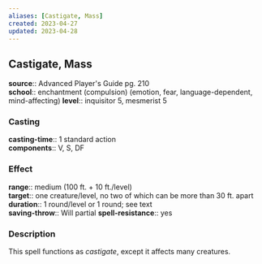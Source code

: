 ```yaml
---
aliases: [Castigate, Mass]
created: 2023-04-27
updated: 2023-04-28
---
```


## Castigate, Mass

**source**:: Advanced Player's Guide pg. 210  
**school**:: enchantment (compulsion) (emotion, fear, language-dependent, mind-affecting)
**level**:: inquisitor 5, mesmerist 5

### Casting

**casting-time**:: 1 standard action  
**components**:: V, S, DF

### Effect

**range**:: medium (100 ft. + 10 ft./level)  
**target**:: one creature/level, no two of which can be more than 30 ft. apart  
**duration**:: 1 round/level or 1 round; see text  
**saving-throw**:: Will partial
**spell-resistance**:: yes

### Description

This spell functions as *castigate*, except it affects many creatures.
